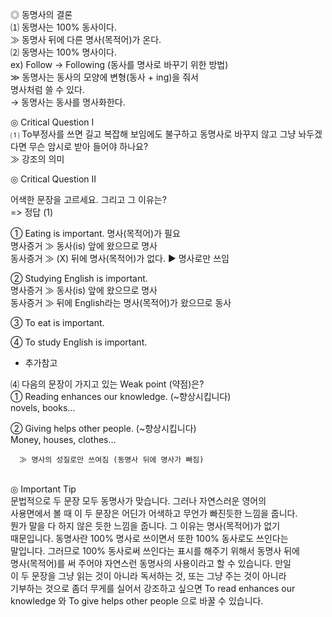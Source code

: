 
◎ 동명사의 결론<br>
 ⑴ 동명사는 100% 동사이다.<br>
   ≫ 동명사 뒤에 다른 명사(목적어)가 온다.<br>
 ⑵ 동명사는 100% 명사이다. <br>
   ex) Follow → Following (동사를 명사로 바꾸기 위한 방법) <br>
   ≫ 동명사는 동사의 모양에 변형(동사 + ing)을 줘서 <br>
     명사처럼 쓸 수 있다.<br>
     → 동명사는 동사를 명사화한다.


◎ Critical Question Ⅰ<br>
⑴ To부정사를 쓰면 길고 복잡해 보임에도 불구하고 동명사로 바꾸지 않고 그냥 놔두겠다면 무슨 암시로 받아 들어야 하나요? <br>
 ≫ 강조의 의미


◎ Critical Question Ⅱ

어색한 문장을 고르세요. 그리고 그 이유는? <br>
=> 정답 (1)

   ① Eating is important.             명사(목적어)가 필요  <br>
      명사증거  ≫ 동사(is) 앞에 왔으므로 명사<br>
      동사증거  ≫ (X) 뒤에 명사(목적어)가 없다. ▶ 명사로만 쓰임<br>

   ② Studying English is important.<br>
      명사증거  ≫ 동사(is) 앞에 왔으므로 명사<br>
      동사증거  ≫ 뒤에 English라는 명사(목적어)가 왔으므로 동사<br>

   ③ To eat is important.<br>

   ④ To study English is important. 

* 추가참고

⑷ 다음의 문장이 가지고 있는 Weak point (약점)은?<br>
   ① Reading enhances our knowledge.  (~향상시킵니다) <br>
       novels, books…     
	 
   ② Giving helps other people.  (~향상시킵니다) <br>
       Money, houses, clothes…           <br>

      ≫ 명사의 성질로만 쓰여짐 (동명사 뒤에 명사가 빠짐)
<br>
◎ Important Tip <br>
문법적으로 두 문장 모두 동명사가 맞습니다. 그러나 자연스러운 영어의 <br>
사용면에서 볼 때 이 두 문장은 어딘가 어색하고 무언가 빠진듯한 느낌을 줍니다. <br>
뭔가 말을 다 하지 않은 듯한 느낌을 줍니다. 그 이유는 명사(목적어)가 없기 <br>
때문입니다. 동명사란 100% 명사로 쓰이면서 또한 100% 동사로도 쓰인다는<br>
말입니다. 그러므로 100% 동사로써 쓰인다는 표시를 해주기 위해서 동명사 뒤에<br>
명사(목적어)를 써 주어야 자연스런 동명사의 사용이라고 할 수 있습니다. 만일 <br>
이 두 문장을 그냥 읽는 것이 아니라 독서하는 것, 또는 그냥 주는 것이 아니라<br>
기부하는 것으로 좀더 무게를 실어서 강조하고 싶으면 To read enhances our <br>
knowledge 와 To give helps other people 으로 바꿀 수 있습니다. <br>

